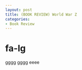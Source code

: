 ```yaml
---
layout: post
title: (BOOK REVIEW) World War Z
categories:
- Book Review
---
```



# <i class="fa fa-book fa-lg"></i> fa-lg
gggg
gggg
eeee
